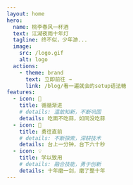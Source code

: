 ```yaml
---
layout: home
hero:
  name: 桃李春风一杯酒
  text: 江湖夜雨十年灯
  tagline: 终不似，少年游...
  image:
    src: /logo.gif
    alt: logo
  actions:
    - theme: brand
      text: 立即前往 →
      link: /blog/看一遍就会的setup语法糖
features:
  - icon: 💪
    title: 循循渐进
    # details: 温故知新，不断巩固
    details: 吃面不吃蒜，如同没吃蒜
  - icon: 🚀
    title: 勇往直前
    # details: 不断探索，深耕技术
    details: 台上一分钟，台下六十秒
  - icon: 💡
    title: 学以致用
    # details: 融合技能，勇于创新
    details: 十年磨一剑，磨了整十年
---
```


<style>
:root {
  --vp-home-hero-name-color: transparent;
  --vp-home-hero-name-background: -webkit-linear-gradient(120deg, #bd34fe, #41d1ff);
  --vp-c-brand: #646cff;
  --vp-c-text-dark-1: rgba(255, 255, 255, .87);
  --vp-c-brand-light: #747bff;
  --vp-c-brand-light: #747bff;
  --vp-c-brand-dark:#747bff;
  --vp-c-brand-lighter:#747bff;
}
</style>
